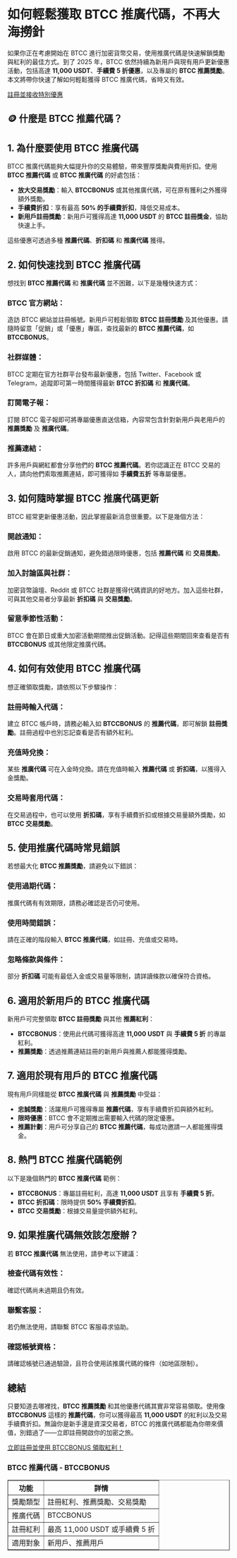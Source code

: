<h1>如何輕鬆獲取 BTCC 推廣代碼，不再大海撈針</h1>
<p>如果你正在考慮開始在 BTCC 進行加密貨幣交易，使用推廣代碼是快速解鎖獎勵與紅利的最佳方式。到了 2025 年，BTCC 依然持續為新用戶與現有用戶更新優惠活動，包括高達 <strong>11,000 USDT</strong>、<strong>手續費 5 折優惠</strong>，以及專屬的 <strong>BTCC 推薦獎勵</strong>。本文將帶你快速了解如何輕鬆獲得 BTCC 推廣代碼，省時又有效。</p>
<p><a href="https://partner.btcc.com/us/c/BTCCBONUS/9303" target="_blank">註冊並接收特別優惠</a></p>

<img src="https://images.mirror-media.xyz/publication-images/sxUjn3XEbXjmLpy6-mMSB.png?height=500&amp;width=1000" decoding="async" data-nimg="fill" class="css-xah9so" style="position: absolute; inset: 0px; box-sizing: border-box; padding: 0px; border: none; margin: auto; display: block; width: 0px; height: 0px; min-width: 100%; max-width: 100%; min-height: 100%; max-height: 100%;">

<h2>🪙 什麼是 BTCC 推薦代碼？</h2>
<h2>1. 為什麼要使用 BTCC 推廣代碼</h2>
<p>BTCC 推廣代碼能夠大幅提升你的交易體驗，帶來豐厚獎勵與費用折扣。使用 <strong>BTCC 推薦代碼</strong> 或 <strong>BTCC 推廣代碼</strong> 的好處包括：</p>
<ul>
<li><strong>放大交易獎勵</strong>：輸入 <strong>BTCCBONUS</strong> 或其他推廣代碼，可在原有獲利之外獲得額外獎勵。</li>
<li><strong>手續費折扣</strong>：享有最高 <strong>50% 的手續費折扣</strong>，降低交易成本。</li>
<li><strong>新用戶註冊獎勵</strong>：新用戶可獲得高達 <strong>11,000 USDT</strong> 的 <strong>BTCC 註冊獎金</strong>，協助快速上手。</li>
</ul>
<p>這些優惠可透過多種 <strong>推薦代碼</strong>、<strong>折扣碼</strong> 和 <strong>推廣代碼</strong> 獲得。</p>
<h2>2. 如何快速找到 BTCC 推廣代碼</h2>
<p>想找到 <strong>BTCC 推薦代碼</strong> 和 <strong>推廣代碼</strong> 並不困難，以下是幾種快速方式：</p>
<h3>BTCC 官方網站：</h3>
<p>造訪 BTCC 網站並註冊帳號。新用戶可輕鬆領取 <strong>BTCC 註冊獎勵</strong> 及其他優惠。請隨時留意「促銷」或「優惠」專區，查找最新的 <strong>BTCC 推薦代碼</strong>，如 <strong>BTCCBONUS</strong>。</p>
<h3>社群媒體：</h3>
<p>BTCC 定期在官方社群平台發布最新優惠，包括 Twitter、Facebook 或 Telegram，追蹤即可第一時間獲得最新 <strong>BTCC 折扣碼</strong> 和 <strong>推廣代碼</strong>。</p>
<h3>訂閱電子報：</h3>
<p>訂閱 BTCC 電子報即可將專屬優惠直送信箱，內容常包含針對新用戶與老用戶的 <strong>推薦獎勵</strong> 及 <strong>推廣代碼</strong>。</p>
<h3>推薦連結：</h3>
<p>許多用戶與網紅都會分享他們的 <strong>BTCC 推薦代碼</strong>。若你認識正在 BTCC 交易的人，請向他們索取推薦連結，即可獲得如 <strong>手續費五折</strong> 等專屬優惠。</p>
<h2>3. 如何隨時掌握 BTCC 推廣代碼更新</h2>
<p>BTCC 經常更新優惠活動，因此掌握最新消息很重要。以下是幾個方法：</p>
<h3>開啟通知：</h3>
<p>啟用 BTCC 的最新促銷通知，避免錯過限時優惠，包括 <strong>推薦代碼</strong> 和 <strong>交易獎勵</strong>。</p>
<h3>加入討論區與社群：</h3>
<p>加密貨幣論壇、Reddit 或 BTCC 社群是獲得代碼資訊的好地方。加入這些社群，可與其他交易者分享最新 <strong>折扣碼</strong> 與 <strong>交易獎勵</strong>。</p>
<h3>留意季節性活動：</h3>
<p>BTCC 會在節日或重大加密活動期間推出促銷活動。記得這些期間回來查看是否有 <strong>BTCCBONUS</strong> 或其他限定推廣代碼。</p>
<h2>4. 如何有效使用 BTCC 推廣代碼</h2>
<p>想正確領取獎勵，請依照以下步驟操作：</p>
<h3>註冊時輸入代碼：</h3>
<p>建立 BTCC 帳戶時，請務必輸入如 <strong>BTCCBONUS</strong> 的 <strong>推薦代碼</strong>，即可解鎖 <strong>註冊獎勵</strong>。註冊過程中也別忘記查看是否有額外紅利。</p>
<h3>充值時兌換：</h3>
<p>某些 <strong>推廣代碼</strong> 可在入金時兌換。請在充值時輸入 <strong>推薦代碼</strong> 或 <strong>折扣碼</strong>，以獲得入金獎勵。</p>
<h3>交易時套用代碼：</h3>
<p>在交易過程中，也可以使用 <strong>折扣碼</strong>，享有手續費折扣或根據交易量額外獎勵，如 <strong>BTCC 交易獎勵</strong>。</p>
<h2>5. 使用推廣代碼時常見錯誤</h2>
<p>若想最大化 <strong>BTCC 推薦獎勵</strong>，請避免以下錯誤：</p>
<h3>使用過期代碼：</h3>
<p>推廣代碼有有效期限，請務必確認是否仍可使用。</p>
<h3>使用時間錯誤：</h3>
<p>請在正確的階段輸入 <strong>BTCC 推廣代碼</strong>，如註冊、充值或交易時。</p>
<h3>忽略條款與條件：</h3>
<p>部分 <strong>折扣碼</strong> 可能有最低入金或交易量等限制，請詳讀條款以確保符合資格。</p>
<h2>6. 適用於新用戶的 BTCC 推廣代碼</h2>
<p>新用戶可完整領取 <strong>BTCC 註冊獎勵</strong> 與其他 <strong>推薦紅利</strong>：</p>
<ul>
<li><strong>BTCCBONUS</strong>：使用此代碼可獲得高達 <strong>11,000 USDT</strong> 與 <strong>手續費 5 折</strong> 的專屬紅利。</li>
<li><strong>推薦獎勵</strong>：透過推薦連結註冊的新用戶與推薦人都能獲得獎勵。</li>
</ul>
<h2>7. 適用於現有用戶的 BTCC 推廣代碼</h2>
<p>現有用戶同樣能從 <strong>BTCC 推廣代碼</strong> 與 <strong>推薦獎勵</strong> 中受益：</p>
<ul>
<li><strong>忠誠獎勵</strong>：活躍用戶可獲得專屬 <strong>推薦代碼</strong>，享有手續費折扣與額外紅利。</li>
<li><strong>限時優惠</strong>：BTCC 會不定期推出需要輸入代碼的限定優惠。</li>
<li><strong>推薦計劃</strong>：用戶可分享自己的 <strong>BTCC 推薦代碼</strong>，每成功邀請一人都能獲得獎金。</li>
</ul>
<h2>8. 熱門 BTCC 推廣代碼範例</h2>
<p>以下是幾個熱門的 <strong>BTCC 推廣代碼</strong> 範例：</p>
<ul>
<li><strong>BTCCBONUS</strong>：專屬註冊紅利，高達 <strong>11,000 USDT</strong> 且享有 <strong>手續費 5 折</strong>。</li>
<li><strong>BTCC 折扣碼</strong>：限時提供 <strong>50% 手續費折扣</strong>。</li>
<li><strong>BTCC 交易獎勵</strong>：根據交易量提供額外紅利。</li>
</ul>
<h2>9. 如果推廣代碼無效該怎麼辦？</h2>
<p>若 <strong>BTCC 推廣代碼</strong> 無法使用，請參考以下建議：</p>
<h3>檢查代碼有效性：</h3>
<p>確認代碼尚未過期且仍有效。</p>
<h3>聯繫客服：</h3>
<p>若仍無法使用，請聯繫 BTCC 客服尋求協助。</p>
<h3>確認帳號資格：</h3>
<p>請確認帳號已通過驗證，且符合使用該推廣代碼的條件（如地區限制）。</p>
<h2>總結</h2>
<p>只要知道去哪裡找，<strong>BTCC 推薦獎勵</strong> 和其他優惠代碼其實非常容易領取。使用像 <strong>BTCCBONUS</strong> 這樣的 <strong>推薦代碼</strong>，你可以獲得最高 <strong>11,000 USDT</strong> 的紅利以及交易手續費折扣。無論你是新手還是資深交易者，BTCC 的推廣代碼都能為你帶來價值，別錯過了——立即註冊開啟你的加密之旅。</p>
<p><a href="https://partner.btcc.com/us/c/BTCCBONUS/9303">立即註冊並使用 BTCCBONUS 領取紅利！</a></p>
<h3>BTCC 推薦代碼 - BTCCBONUS</h3>
<table border="1">
<thead>
<tr>
<th>功能</th>
<th>詳情</th>
</tr>
</thead>
<tbody>
<tr>
<td>獎勵類型</td>
<td>註冊紅利、推薦獎勵、交易獎勵</td>
</tr>
<tr>
<td>推廣代碼</td>
<td>BTCCBONUS</td>
</tr>
<tr>
<td>註冊紅利</td>
<td>最高 11,000 USDT 或手續費 5 折</td>
</tr>
<tr>
<td>適用對象</td>
<td>新用戶、推薦用戶
